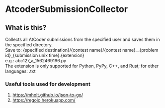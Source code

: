 # AtcoderSubmissionCollector
## What is this?
Collects all AtCoder submissions from the specified user and saves them in the specified directory. <br>
Save to: {specified destination}/{contest name}/{contest name}__{problem id}_{submission unix time}.{extension} <br>
e.g.: abc127_a_1562469196.py <br>
The extension is only supported for Python, PyPy, C++, and Rust; for other languages: .txt

### Useful tools used for development
1. https://mholt.github.io/json-to-go/
2. https://regoio.herokuapp.com/